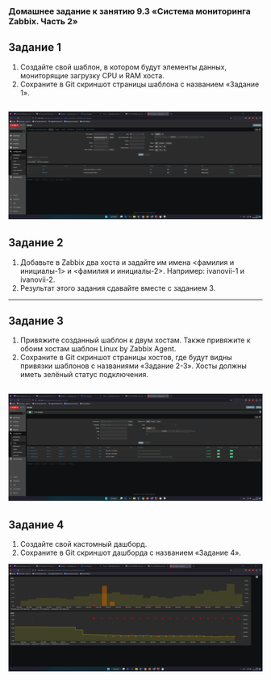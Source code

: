 ### Домашнее задание к занятию 9.3 «Система мониторинга Zabbix. Часть 2»

## Задание 1

1. Создайте свой шаблон, в котором будут элементы данных, мониторящие загрузку CPU и RAM хоста.
2. Сохраните в Git скриншот страницы шаблона с названием «Задание 1».

![img](img/img04.png)
---

## Задание 2

1. Добавьте в Zabbix два хоста и задайте им имена <фамилия и инициалы-1> и <фамилия и инициалы-2>. Например: ivanovii-1 и ivanovii-2.
2. Результат этого задания сдавайте вместе с заданием 3.

---

## Задание 3

1. Привяжите созданный шаблон к двум хостам. Также привяжите к обоим хостам шаблон Linux by Zabbix Agent.
2. Сохраните в Git скриншот страницы хостов, где будут видны привязки шаблонов с названиями «Задание 2-3». Хосты должны иметь зелёный статус подключения.

![img](img/img03.png)
---

## Задание 4

1. Создайте свой кастомный дашборд.
2. Сохраните в Git скриншот дашборда с названием «Задание 4».

![img](img/img05.png)
